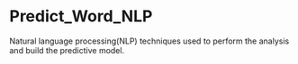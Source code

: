 # Predict_Word_NLP
Natural language processing(NLP) techniques used to perform the analysis and build the predictive model.
